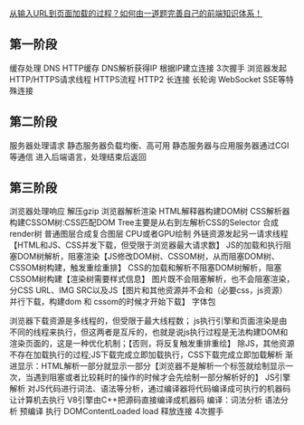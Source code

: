 [从输入URL到页面加载的过程？如何由一道题完善自己的前端知识体系！](https://zhuanlan.zhihu.com/p/34453198)

## 第一阶段 ##
缓存处理
  DNS HTTP缓存
DNS解析获得IP
根据IP建立连接
  3次握手
浏览器发起HTTP/HTTPS请求线程
  HTTPS流程 HTTP2
  长连接 长轮询 WebSocket SSE等特殊连接

## 第二阶段 ##
服务器处理请求
  静态服务器负载均衡、高可用
  静态服务器与应用服务器通过CGI等通信
  进入后端语言，处理结束后返回

## 第三阶段 ##
浏览器处理响应
  解压gzip
浏览器解析渲染
  HTML解释器构建DOM树
  CSS解析器构建CSSOM树:CSS匹配DOM Tree主要是从右到左解析CSS的Selector
  合成render树
  普通图层合成复合图层
  CPU或者GPU绘制
外链资源发起另一请求线程【HTML和JS、CSS并发下载，但受限于浏览器最大请求数】
  JS的加载和执行阻塞DOM树解析，阻塞渲染【JS修改DOM树、CSSOM树，从而阻塞DOM树、CSSOM树构建，触发重绘重排】
  CSS的加载和解析不阻塞DOM树解析，阻塞CSSOM树构建【渲染树需要样式信息】
  图片既不会阻塞解析，也不会阻塞渲染，分CSS URL、IMG SRC以及JS【图片和其他资源并不会和（必要css，js资源）并行下载，构建dom 和 cssom的时候才开始下载】
  字体包

  浏览器下载资源是多线程的，但受限于最大线程数；
  js执行引擎和页面渲染是由不同的线程来执行，但这两者是互斥的，也就是说js执行过程是无法构建DOM和渲染页面的，这是一种优化机制；【否则，将反复触发重排重绘】
  除JS，其他资源不存在加载执行的过程;JS下载完成立即加载执行，CSS下载完成立即加载解析
  渐进显示：HTML解析一部分就显示一部分【浏览器不是解析一个标签就绘制显示一次，当遇到阻塞或者比较耗时的操作的时候才会先绘制一部分解析好的】
JS引擎解析
  对JS代码进行词法、语法等分析，通过编译器将代码编译成可执行的机器码让计算机去执行
  V8引擎由C++把源码直接编译成机器码
  编译：词法分析 语法分析 预编译
  执行
DOMContentLoaded load
释放连接
  4次握手



